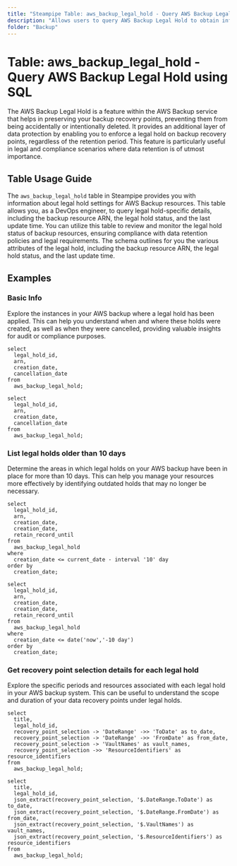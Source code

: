 ```yaml
---
title: "Steampipe Table: aws_backup_legal_hold - Query AWS Backup Legal Hold using SQL"
description: "Allows users to query AWS Backup Legal Hold to obtain information about the legal hold settings of AWS backup resources."
folder: "Backup"
---
```


# Table: aws_backup_legal_hold - Query AWS Backup Legal Hold using SQL

The AWS Backup Legal Hold is a feature within the AWS Backup service that helps in preserving your backup recovery points, preventing them from being accidentally or intentionally deleted. It provides an additional layer of data protection by enabling you to enforce a legal hold on backup recovery points, regardless of the retention period. This feature is particularly useful in legal and compliance scenarios where data retention is of utmost importance.

## Table Usage Guide

The `aws_backup_legal_hold` table in Steampipe provides you with information about legal hold settings for AWS Backup resources. This table allows you, as a DevOps engineer, to query legal hold-specific details, including the backup resource ARN, the legal hold status, and the last update time. You can utilize this table to review and monitor the legal hold status of backup resources, ensuring compliance with data retention policies and legal requirements. The schema outlines for you the various attributes of the legal hold, including the backup resource ARN, the legal hold status, and the last update time.

## Examples

### Basic Info
Explore the instances in your AWS backup where a legal hold has been applied. This can help you understand when and where these holds were created, as well as when they were cancelled, providing valuable insights for audit or compliance purposes.

```sql+postgres
select
  legal_hold_id,
  arn,
  creation_date,
  cancellation_date
from
  aws_backup_legal_hold;
```

```sql+sqlite
select
  legal_hold_id,
  arn,
  creation_date,
  cancellation_date
from
  aws_backup_legal_hold;
```

### List legal holds older than 10 days
Determine the areas in which legal holds on your AWS backup have been in place for more than 10 days. This can help you manage your resources more effectively by identifying outdated holds that may no longer be necessary.

```sql+postgres
select
  legal_hold_id,
  arn,
  creation_date,
  creation_date,
  retain_record_until
from
  aws_backup_legal_hold
where
  creation_date <= current_date - interval '10' day
order by
  creation_date;
```

```sql+sqlite
select
  legal_hold_id,
  arn,
  creation_date,
  creation_date,
  retain_record_until
from
  aws_backup_legal_hold
where
  creation_date <= date('now','-10 day')
order by
  creation_date;
```

### Get recovery point selection details for each legal hold
Explore the specific periods and resources associated with each legal hold in your AWS backup system. This can be useful to understand the scope and duration of your data recovery points under legal holds.

```sql+postgres
select
  title,
  legal_hold_id,
  recovery_point_selection -> 'DateRange' ->> 'ToDate' as to_date,
  recovery_point_selection -> 'DateRange' ->> 'FromDate' as from_date,
  recovery_point_selection -> 'VaultNames' as vault_names,
  recovery_point_selection ->> 'ResourceIdentifiers' as resource_identifiers
from
  aws_backup_legal_hold;
```

```sql+sqlite
select
  title,
  legal_hold_id,
  json_extract(recovery_point_selection, '$.DateRange.ToDate') as to_date,
  json_extract(recovery_point_selection, '$.DateRange.FromDate') as from_date,
  json_extract(recovery_point_selection, '$.VaultNames') as vault_names,
  json_extract(recovery_point_selection, '$.ResourceIdentifiers') as resource_identifiers
from
  aws_backup_legal_hold;
```